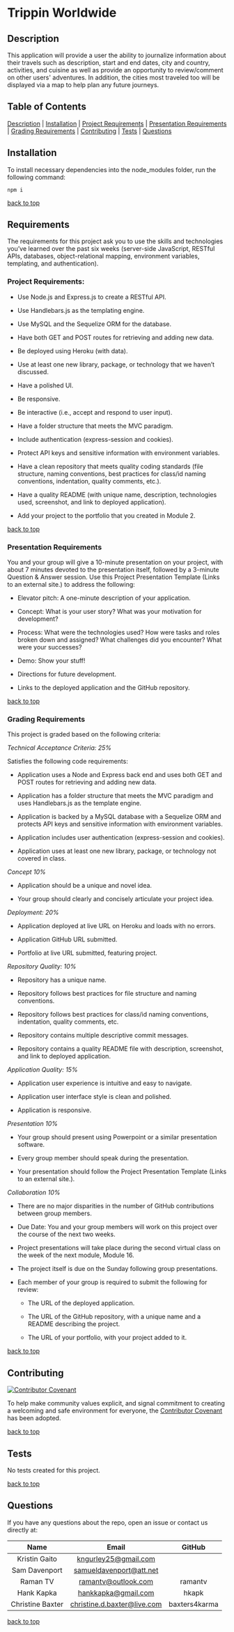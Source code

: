 # Trippin Worldwide

## Description

This application will provide a user the ability to journalize information about their travels such as description, start and end dates, city and country, activities, and cuisine as well as provide an opportunity to review/comment on other users' adventures. In addition, the cities most traveled too will be displayed via a map to help plan any future journeys.

## Table of Contents

[Description](#description) | [Installation](#installation) | [Project Requirements](#project-requirements) | [Presentation Requirements](#presentation-requirements) | [Grading Requirements](#grading-requirements) | [Contributing](#contributing) | [Tests](#tests) | [Questions](#questions)

## Installation

To install necessary dependencies into the node_modules folder, run the following command:

```
npm i
```

[back to top](#table-of-contents)

## Requirements

The requirements for this project ask you to use the skills and technologies you’ve learned over the past six weeks (server-side JavaScript, RESTful APIs, databases, object-relational mapping, environment variables, templating, and authentication).

### Project Requirements:

- Use Node.js and Express.js to create a RESTful API.

- Use Handlebars.js as the templating engine.

- Use MySQL and the Sequelize ORM for the database.

- Have both GET and POST routes for retrieving and adding new data.

- Be deployed using Heroku (with data).

- Use at least one new library, package, or technology that we haven’t discussed.

- Have a polished UI.

- Be responsive.

- Be interactive (i.e., accept and respond to user input).

- Have a folder structure that meets the MVC paradigm.

- Include authentication (express-session and cookies).

- Protect API keys and sensitive information with environment variables.

- Have a clean repository that meets quality coding standards (file structure, naming conventions, best practices for class/id naming conventions, indentation, quality comments, etc.).

- Have a quality README (with unique name, description, technologies used, screenshot, and link to deployed application).

- Add your project to the portfolio that you created in Module 2.

[back to top](#table-of-contents)

### Presentation Requirements

You and your group will give a 10-minute presentation on your project, with about 7 minutes devoted to the presentation itself, followed by a 3-minute Question & Answer session. Use this Project Presentation Template (Links to an external site.) to address the following:

- Elevator pitch: A one-minute description of your application.

- Concept: What is your user story? What was your motivation for development?

- Process: What were the technologies used? How were tasks and roles broken down and assigned? What challenges did you encounter? What were your successes?

- Demo: Show your stuff!

- Directions for future development.

- Links to the deployed application and the GitHub repository.

[back to top](#table-of-contents)

### Grading Requirements

This project is graded based on the following criteria:

_Technical Acceptance Criteria: 25%_

Satisfies the following code requirements:

- Application uses a Node and Express back end and uses both GET and POST routes for retrieving and adding new data.

- Application has a folder structure that meets the MVC paradigm and uses Handlebars.js as the template engine.

- Application is backed by a MySQL database with a Sequelize ORM and protects API keys and sensitive information with environment variables.

- Application includes user authentication (express-session and cookies).

- Application uses at least one new library, package, or technology not covered in class.

_Concept 10%_

- Application should be a unique and novel idea.

- Your group should clearly and concisely articulate your project idea.

_Deployment: 20%_

- Application deployed at live URL on Heroku and loads with no errors.

- Application GitHub URL submitted.

- Portfolio at live URL submitted, featuring project.

_Repository Quality: 10%_

- Repository has a unique name.

- Repository follows best practices for file structure and naming conventions.

- Repository follows best practices for class/id naming conventions, indentation, quality comments, etc.

- Repository contains multiple descriptive commit messages.

- Repository contains a quality README file with description, screenshot, and link to deployed application.

_Application Quality: 15%_

- Application user experience is intuitive and easy to navigate.

- Application user interface style is clean and polished.

- Application is responsive.

_Presentation 10%_

- Your group should present using Powerpoint or a similar presentation software.

- Every group member should speak during the presentation.

- Your presentation should follow the Project Presentation Template (Links to an external site.).

_Collaboration 10%_

- There are no major disparities in the number of GitHub contributions between group members.
- Due Date: You and your group members will work on this project over the course of the next two weeks.

- Project presentations will take place during the second virtual class on the week of the next module, Module 16.

- The project itself is due on the Sunday following group presentations.
- Each member of your group is required to submit the following for review:

  - The URL of the deployed application.

  - The URL of the GitHub repository, with a unique name and a README describing the project.

  - The URL of your portfolio, with your project added to it.

[back to top](#table-of-contents)

## Contributing

[![Contributor Covenant](https://img.shields.io/badge/Contributor%20Covenant-2.1-4baaaa.svg)](./docs/code_of_conduct.md#top)

To help make community values explicit, and signal commitment to creating a welcoming and safe environment for everyone, the [Contributor Covenant](./docs/code_of_conduct.md) has been adopted.

[back to top](#table-of-contents)

## Tests

No tests created for this project.

[back to top](#table-of-contents)

## Questions

If you have any questions about the repo, open an issue or contact us directly at:

|       Name       |            Email            |    GitHub     |
| :--------------: | :-------------------------: | :-----------: |
|  Kristin Gaito   |    kngurley25@gmail.com     |               |
|  Sam Davenport   |   samueldavenport@att.net   |               |
|     Raman TV     |     ramantv@outlook.com     |    ramantv    |
|    Hank Kapka    |     hankkapka@gmail.com     |     hkapk     |
| Christine Baxter | christine.d.baxter@live.com | baxters4karma |

[back to top](#table-of-contents)
